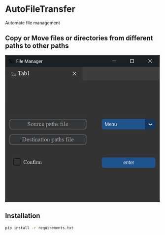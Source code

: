 # AutoFileTransfer
Automate file management

## Copy or Move files or directories from different paths to other paths
![Alt text](https://github.com/secfrog/FileManager/blob/main/example.png)


## Installation
```bash
pip install -r requirements.txt
```